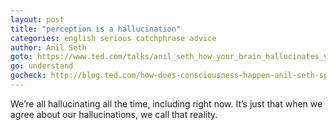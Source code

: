 ```yaml
---
layout: post
title: "perception is a hallucination"
categories: english serious catchphrase advice
author: Anil Seth
goto: https://www.ted.com/talks/anil_seth_how_your_brain_hallucinates_your_conscious_reality?ref=speak.junglestar.org
go: understand
gocheck: http://blog.ted.com/how-does-consciousness-happen-anil-seth-speaks-at-ted2017/?ref=speak.junglestar.org
---
```

We’re all hallucinating all the time, including right now. It’s just that when we agree about our hallucinations, we call that reality.
